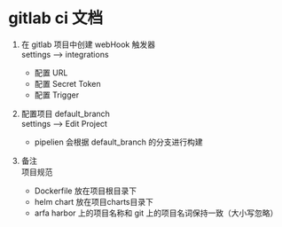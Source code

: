 # gitlab ci 文档

1. 在 gitlab 项目中创建 webHook 触发器  
    settings --> integrations  
    - 配置 URL
    - 配置 Secret Token
    - 配置 Trigger 
    
2. 配置项目 default_branch  
    settings --> Edit Project  
    - pipelien 会根据 default_branch 的分支进行构建  
   
3. 备注  
    项目规范
    - Dockerfile 放在项目根目录下
    - helm chart 放在项目charts目录下
    - arfa harbor 上的项目名称和 git 上的项目名词保持一致（大小写忽略）